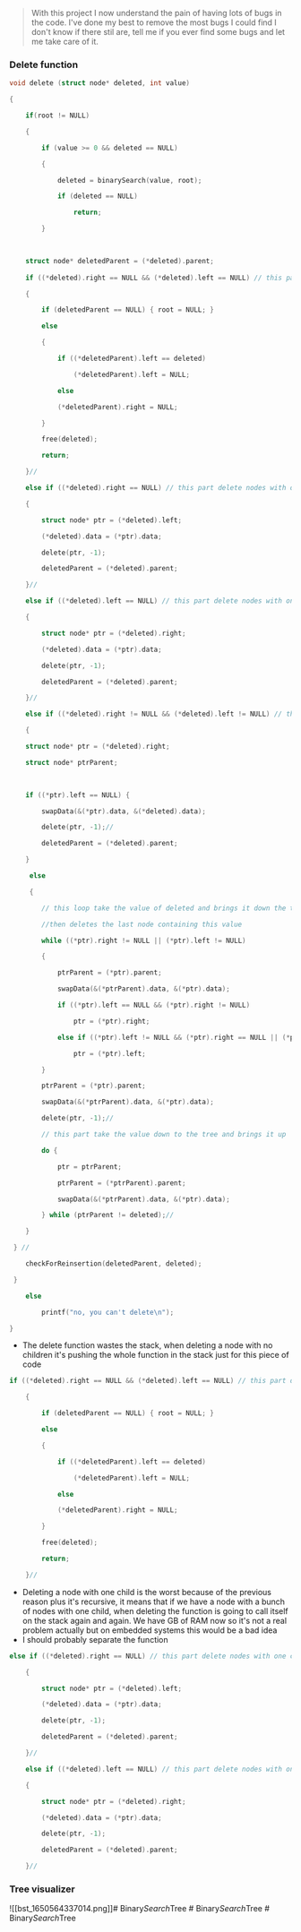 > With this project I now understand the pain of having lots of bugs in the code.
I've done my best to remove the most bugs I could find I don't know if there stil are, tell me if you ever find some bugs and let me take care of it.


### Delete function 
```c
void delete (struct node* deleted, int value)

{

 	if(root != NULL)

 	{	

 		if (value >= 0 && deleted == NULL)

 		{

 			deleted = binarySearch(value, root);

 			if (deleted == NULL)

 				return;

 		}

  

 	struct node* deletedParent = (*deleted).parent;
	
 	if ((*deleted).right == NULL && (*deleted).left == NULL) // this part delete nodes without children

 	{

 		if (deletedParent == NULL) { root = NULL; }

 		else

 		{

 			if ((*deletedParent).left == deleted)

 				(*deletedParent).left = NULL;

 			else

 			(*deletedParent).right = NULL;

 		}

 		free(deleted);

 		return;

 	}//

 	else if ((*deleted).right == NULL) // this part delete nodes with one child at the left

	{

 		struct node* ptr = (*deleted).left;

 		(*deleted).data = (*ptr).data;

 		delete(ptr, -1);

 		deletedParent = (*deleted).parent;

 	}//

 	else if ((*deleted).left == NULL) // this part delete nodes with one child at the right

 	{

 		struct node* ptr = (*deleted).right;

		(*deleted).data = (*ptr).data;

 		delete(ptr, -1);

 		deletedParent = (*deleted).parent;

 	}//

 	else if ((*deleted).right != NULL && (*deleted).left != NULL) // this part delete node with two children

 	{

 	struct node* ptr = (*deleted).right;

 	struct node* ptrParent;

  

 	if ((*ptr).left == NULL) {

		swapData(&(*ptr).data, &(*deleted).data);

 		delete(ptr, -1);//

 		deletedParent = (*deleted).parent;

 	}

	 else

	 {

	 	// this loop take the value of deleted and brings it down the tree

	 	//then deletes the last node containing this value 

		while ((*ptr).right != NULL || (*ptr).left != NULL)

 		{

 			ptrParent = (*ptr).parent;

 			swapData(&(*ptrParent).data, &(*ptr).data);

 			if ((*ptr).left == NULL && (*ptr).right != NULL)

 				ptr = (*ptr).right;

 			else if ((*ptr).left != NULL && (*ptr).right == NULL || (*ptr).left != NULL && (*ptr).right != NULL)

 				ptr = (*ptr).left;

 		}

 		ptrParent = (*ptr).parent;

 		swapData(&(*ptrParent).data, &(*ptr).data);

 		delete(ptr, -1);//

 		// this part take the value down to the tree and brings it up

 		do {

 			ptr = ptrParent;

 			ptrParent = (*ptrParent).parent;

 			swapData(&(*ptrParent).data, &(*ptr).data);

 		} while (ptrParent != deleted);//

 	}

 } //

 	checkForReinsertion(deletedParent, deleted);

 }

 	else

 		printf("no, you can't delete\n");

}
```

- The delete function wastes the stack, when deleting a node with no children it's pushing the whole function in the stack just for this piece of code 
```c
if ((*deleted).right == NULL && (*deleted).left == NULL) // this part delete nodes without children

 	{

 		if (deletedParent == NULL) { root = NULL; }

 		else

 		{

 			if ((*deletedParent).left == deleted)

 				(*deletedParent).left = NULL;

 			else

 			(*deletedParent).right = NULL;

 		}

 		free(deleted);

 		return;

 	}//
```

- Deleting a node with one child is the worst because of the previous reason plus it's recursive, it means that if we have a node with a bunch of nodes with one child, when deleting the function is going to call itself on the stack again and again. We have GB of RAM now so it's not a real problem actually but on embedded systems this would be a bad idea
- I should probably separate the function 
```c
else if ((*deleted).right == NULL) // this part delete nodes with one child at the left

	{

 		struct node* ptr = (*deleted).left;

 		(*deleted).data = (*ptr).data;

 		delete(ptr, -1);

 		deletedParent = (*deleted).parent;

 	}//

 	else if ((*deleted).left == NULL) // this part delete nodes with one child at the right

 	{

 		struct node* ptr = (*deleted).right;

		(*deleted).data = (*ptr).data;

 		delete(ptr, -1);

 		deletedParent = (*deleted).parent;

 	}//
```


### Tree visualizer
![[bst_1650564337014.png]]#   B i n a r y _ S e a r c h _ T r e e  
 #   B i n a r y _ S e a r c h _ T r e e  
 #   B i n a r y _ S e a r c h _ T r e e  
 